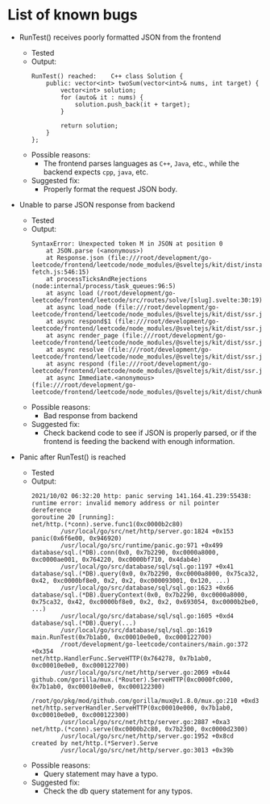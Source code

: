# List of known bugs
- RunTest() receives poorly formatted JSON from the frontend
  - Tested
  - Output:
    ```
    RunTest() reached:    C++ class Solution { 
        public: vector<int> twoSum(vector<int>& nums, int target) {
            vector<int> solution; 
            for (auto& it : nums) { 
                solution.push_back(it + target); 
            } 
            
            return solution; 
        }
    };
    ```
  - Possible reasons:
    - The frontend parses languages as `C++`, `Java`, etc., while the backend expects `cpp`, `java`, etc.
  - Suggested fix:
    - Properly format the request JSON body.

- Unable to parse JSON response from backend
  - Tested
  - Output:
    ```
    SyntaxError: Unexpected token M in JSON at position 0
        at JSON.parse (<anonymous>)
        at Response.json (file:///root/development/go-leetcode/frontend/leetcode/node_modules/@sveltejs/kit/dist/install-fetch.js:546:15)
        at processTicksAndRejections (node:internal/process/task_queues:96:5)
        at async load (/root/development/go-leetcode/frontend/leetcode/src/routes/solve/[slug].svelte:30:19)
        at async load_node (file:///root/development/go-leetcode/frontend/leetcode/node_modules/@sveltejs/kit/dist/ssr.js:937:12)
        at async respond$1 (file:///root/development/go-leetcode/frontend/leetcode/node_modules/@sveltejs/kit/dist/ssr.js:1221:15)
        at async render_page (file:///root/development/go-leetcode/frontend/leetcode/node_modules/@sveltejs/kit/dist/ssr.js:1386:19)
        at async resolve (file:///root/development/go-leetcode/frontend/leetcode/node_modules/@sveltejs/kit/dist/ssr.js:1648:10)
        at async respond (file:///root/development/go-leetcode/frontend/leetcode/node_modules/@sveltejs/kit/dist/ssr.js:1629:10)
        at async Immediate.<anonymous> (file:///root/development/go-leetcode/frontend/leetcode/node_modules/@sveltejs/kit/dist/chunks/index.js:3499:22)
    ```
  - Possible reasons:
    - Bad response from backend
  - Suggested fix:
    - Check backend code to see if JSON is properly parsed, or if the frontend is feeding the backend with enough information.

- Panic after RunTest() is reached
  - Tested
  - Output:
    ```
    2021/10/02 06:32:20 http: panic serving 141.164.41.239:55438: runtime error: invalid memory address or nil pointer dereference
    goroutine 20 [running]:
    net/http.(*conn).serve.func1(0xc0000b2c80)
            /usr/local/go/src/net/http/server.go:1824 +0x153
    panic(0x6f6e00, 0x946920)
            /usr/local/go/src/runtime/panic.go:971 +0x499
    database/sql.(*DB).conn(0x0, 0x7b2290, 0xc0000a8000, 0xc0000ae001, 0x764220, 0xc0000bf710, 0x4dab4e)
            /usr/local/go/src/database/sql/sql.go:1197 +0x41
    database/sql.(*DB).query(0x0, 0x7b2290, 0xc0000a8000, 0x75ca32, 0x42, 0xc0000bf8e0, 0x2, 0x2, 0xc000093001, 0x120, ...)
            /usr/local/go/src/database/sql/sql.go:1623 +0x66
    database/sql.(*DB).QueryContext(0x0, 0x7b2290, 0xc0000a8000, 0x75ca32, 0x42, 0xc0000bf8e0, 0x2, 0x2, 0x693054, 0xc0000b2be0, ...)
            /usr/local/go/src/database/sql/sql.go:1605 +0xd4
    database/sql.(*DB).Query(...)
            /usr/local/go/src/database/sql/sql.go:1619
    main.RunTest(0x7b1ab0, 0xc00010e0e0, 0xc000122700)
            /root/development/go-leetcode/containers/main.go:372 +0x354
    net/http.HandlerFunc.ServeHTTP(0x764278, 0x7b1ab0, 0xc00010e0e0, 0xc000122700)
            /usr/local/go/src/net/http/server.go:2069 +0x44
    github.com/gorilla/mux.(*Router).ServeHTTP(0xc0000fc000, 0x7b1ab0, 0xc00010e0e0, 0xc000122300)
            /root/go/pkg/mod/github.com/gorilla/mux@v1.8.0/mux.go:210 +0xd3
    net/http.serverHandler.ServeHTTP(0xc00010e000, 0x7b1ab0, 0xc00010e0e0, 0xc000122300)
            /usr/local/go/src/net/http/server.go:2887 +0xa3
    net/http.(*conn).serve(0xc0000b2c80, 0x7b2300, 0xc0000d2300)
            /usr/local/go/src/net/http/server.go:1952 +0x8cd
    created by net/http.(*Server).Serve
            /usr/local/go/src/net/http/server.go:3013 +0x39b
    ```
  - Possible reasons:
    - Query statement may have a typo.
  - Suggested fix:
    - Check the db query statement for any typos.